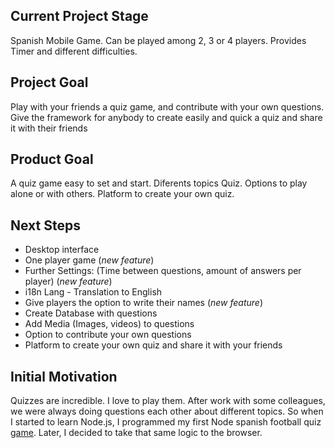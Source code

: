 ## Current Project Stage
Spanish Mobile Game. Can be played among 2, 3 or 4 players. Provides Timer and different difficulties.

## Project Goal
Play with your friends a quiz game, and contribute with your own questions. Give the framework for anybody to create easily and quick a quiz and share it with their friends


## Product Goal
A quiz game easy to set and start. Diferents topics Quiz. Options to play alone or with others. Platform to create your own quiz.


## Next Steps
+ Desktop interface
+ One player game (_new feature_)
+ Further Settings: (Time between questions, amount of answers per player) (_new feature_)
+ i18n Lang - Translation to English
+ Give players the option to write their names (_new feature_)
+ Create Database with questions
+ Add Media (Images, videos) to questions
+ Option to contribute your own questions
+ Platform to create your own quiz and share it with your friends

## Initial Motivation
Quizzes are incredible. I love to play them. After work with some colleagues, we were always doing questions each other about different topics. So when I started to learn Node.js, I programmed my first Node spanish football quiz [game](https://github.com/panchopoliti/questionGame). Later, I decided to take that same logic to the browser.